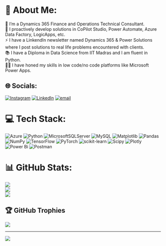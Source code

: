 # 💫 About Me:
🔭 I’m a Dynamics 365 Finance and Operations Technical Consultant.<br>🌱 I proactively develop solutions in CoPilot Studio, Power Automate, Azure Data Factory, LogicApps, etc.<br>⚡ I have a LinkendIn newsletter named Dynamics 365 & Power Solutions where I post solutions to real life problems encountered with clients.<br>📚 I have a Diploma in Data Science from IIT Madras and I am fluent in Python.<br>👨‍🔧 I have honed my skills in low code/no code platforms like Microsoft Power Apps.<br>


## 🌐 Socials:
[![Instagram](https://img.shields.io/badge/Instagram-%23E4405F.svg?logo=Instagram&logoColor=white)](https://instagram.com/ghost__recon__) [![LinkedIn](https://img.shields.io/badge/LinkedIn-%230077B5.svg?logo=linkedin&logoColor=white)](https://linkedin.com/in/khizaransari009) [![email](https://img.shields.io/badge/Email-D14836?logo=gmail&logoColor=white)](mailto:khizaransari1999@gmail.com) 

# 💻 Tech Stack:
![Azure](https://img.shields.io/badge/azure-%230072C6.svg?style=for-the-badge&logo=microsoftazure&logoColor=white) ![Python](https://img.shields.io/badge/python-3670A0?style=for-the-badge&logo=python&logoColor=ffdd54) ![MicrosoftSQLServer](https://img.shields.io/badge/Microsoft%20SQL%20Server-CC2927?style=for-the-badge&logo=microsoft%20sql%20server&logoColor=white) ![MySQL](https://img.shields.io/badge/mysql-4479A1.svg?style=for-the-badge&logo=mysql&logoColor=white) ![Matplotlib](https://img.shields.io/badge/Matplotlib-%23ffffff.svg?style=for-the-badge&logo=Matplotlib&logoColor=black) ![Pandas](https://img.shields.io/badge/pandas-%23150458.svg?style=for-the-badge&logo=pandas&logoColor=white) ![NumPy](https://img.shields.io/badge/numpy-%23013243.svg?style=for-the-badge&logo=numpy&logoColor=white) ![TensorFlow](https://img.shields.io/badge/TensorFlow-%23FF6F00.svg?style=for-the-badge&logo=TensorFlow&logoColor=white) ![PyTorch](https://img.shields.io/badge/PyTorch-%23EE4C2C.svg?style=for-the-badge&logo=PyTorch&logoColor=white) ![scikit-learn](https://img.shields.io/badge/scikit--learn-%23F7931E.svg?style=for-the-badge&logo=scikit-learn&logoColor=white) ![Scipy](https://img.shields.io/badge/SciPy-%230C55A5.svg?style=for-the-badge&logo=scipy&logoColor=%white) ![Plotly](https://img.shields.io/badge/Plotly-%233F4F75.svg?style=for-the-badge&logo=plotly&logoColor=white) ![Power Bi](https://img.shields.io/badge/power_bi-F2C811?style=for-the-badge&logo=powerbi&logoColor=black) ![Postman](https://img.shields.io/badge/Postman-FF6C37?style=for-the-badge&logo=postman&logoColor=white)
# 📊 GitHub Stats:
![](https://github-readme-stats.vercel.app/api?username=KhizarAnsari09&theme=merko&hide_border=false&include_all_commits=false&count_private=false)<br/>
![](https://nirzak-streak-stats.vercel.app/?user=KhizarAnsari09&theme=merko&hide_border=false)<br/>
![](https://github-readme-stats.vercel.app/api/top-langs/?username=KhizarAnsari09&theme=merko&hide_border=false&include_all_commits=false&count_private=false&layout=compact)

## 🏆 GitHub Trophies
![](https://github-profile-trophy.vercel.app/?username=KhizarAnsari09&theme=radical&no-frame=false&no-bg=true&margin-w=4)

---
[![](https://visitcount.itsvg.in/api?id=KhizarAnsari09&icon=0&color=0)](https://visitcount.itsvg.in)

<!-- Proudly created with GPRM ( https://gprm.itsvg.in ) -->
